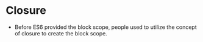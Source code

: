 # Closure

- Before ES6 provided the block scope, people used to utilize the concept of closure to create the block scope.
